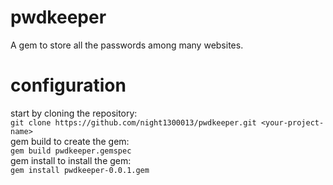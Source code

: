 # pwdkeeper
A gem to store all the passwords among many websites. 
# configuration
start by cloning the repository:<br/>
```git clone https://github.com/night1300013/pwdkeeper.git <your-project-name>```<br/>
gem build to create the gem:<br/>
```gem build pwdkeeper.gemspec```<br/>
gem install to install the gem:<br/>
```gem install pwdkeeper-0.0.1.gem```<br/>
